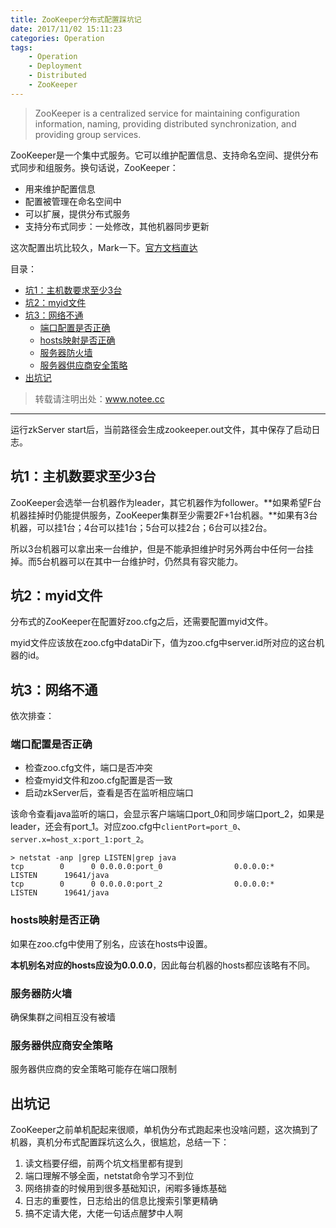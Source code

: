 ```yaml
---
title: ZooKeeper分布式配置踩坑记
date: 2017/11/02 15:11:23
categories: Operation
tags:
    - Operation
    - Deployment
    - Distributed
    - ZooKeeper
---
```


> ZooKeeper is a centralized service for maintaining configuration information, naming, providing distributed synchronization, and providing group services.  

ZooKeeper是一个集中式服务。它可以维护配置信息、支持命名空间、提供分布式同步和组服务。换句话说，ZooKeeper：
- 用来维护配置信息
- 配置被管理在命名空间中
- 可以扩展，提供分布式服务
- 支持分布式同步：一处修改，其他机器同步更新

这次配置出坑比较久，Mark一下。[官方文档直达](http://zookeeper.apache.org/doc/r3.4.10/)

目录：
<!-- MarkdownTOC -->

- [坑1：主机数要求至少3台](#%E5%9D%911%EF%BC%9A%E4%B8%BB%E6%9C%BA%E6%95%B0%E8%A6%81%E6%B1%82%E8%87%B3%E5%B0%913%E5%8F%B0)
- [坑2：myid文件](#%E5%9D%912%EF%BC%9Amyid%E6%96%87%E4%BB%B6)
- [坑3：网络不通](#%E5%9D%913%EF%BC%9A%E7%BD%91%E7%BB%9C%E4%B8%8D%E9%80%9A)
    - [端口配置是否正确](#%E7%AB%AF%E5%8F%A3%E9%85%8D%E7%BD%AE%E6%98%AF%E5%90%A6%E6%AD%A3%E7%A1%AE)
    - [hosts映射是否正确](#hosts%E6%98%A0%E5%B0%84%E6%98%AF%E5%90%A6%E6%AD%A3%E7%A1%AE)
    - [服务器防火墙](#%E6%9C%8D%E5%8A%A1%E5%99%A8%E9%98%B2%E7%81%AB%E5%A2%99)
    - [服务器供应商安全策略](#%E6%9C%8D%E5%8A%A1%E5%99%A8%E4%BE%9B%E5%BA%94%E5%95%86%E5%AE%89%E5%85%A8%E7%AD%96%E7%95%A5)
- [出坑记](#%E5%87%BA%E5%9D%91%E8%AE%B0)

<!-- /MarkdownTOC -->

<!-- more -->

> 转载请注明出处：<a id="reproduction_link">www.notee.cc</a>

<script type="text/javascript">document.getElementById('reproduction_link').innerHTML = window.location.href;document.getElementById('reproduction_link').href = window.location.href;</script>

<hr>

运行zkServer start后，当前路径会生成zookeeper.out文件，其中保存了启动日志。

<a name="%E5%9D%911%EF%BC%9A%E4%B8%BB%E6%9C%BA%E6%95%B0%E8%A6%81%E6%B1%82%E8%87%B3%E5%B0%913%E5%8F%B0"></a>
## 坑1：主机数要求至少3台

ZooKeeper会选举一台机器作为leader，其它机器作为follower。**如果希望F台机器挂掉时仍能提供服务，ZooKeeper集群至少需要2F+1台机器。**如果有3台机器，可以挂1台；4台可以挂1台；5台可以挂2台；6台可以挂2台。

所以3台机器可以拿出来一台维护，但是不能承担维护时另外两台中任何一台挂掉。而5台机器可以在其中一台维护时，仍然具有容灾能力。

<a name="%E5%9D%912%EF%BC%9Amyid%E6%96%87%E4%BB%B6"></a>
## 坑2：myid文件

分布式的ZooKeeper在配置好zoo.cfg之后，还需要配置myid文件。

myid文件应该放在zoo.cfg中dataDir下，值为zoo.cfg中server.id所对应的这台机器的id。

<a name="%E5%9D%913%EF%BC%9A%E7%BD%91%E7%BB%9C%E4%B8%8D%E9%80%9A"></a>
## 坑3：网络不通

依次排查：

<a name="%E7%AB%AF%E5%8F%A3%E9%85%8D%E7%BD%AE%E6%98%AF%E5%90%A6%E6%AD%A3%E7%A1%AE"></a>
### 端口配置是否正确

- 检查zoo.cfg文件，端口是否冲突
- 检查myid文件和zoo.cfg配置是否一致
- 启动zkServer后，查看是否在监听相应端口

该命令查看java监听的端口，会显示客户端端口port_0和同步端口port_2，如果是leader，还会有port_1。对应zoo.cfg中`clientPort=port_0`、`server.x=host_x:port_1:port_2`。
```
> netstat -anp |grep LISTEN|grep java
tcp        0      0 0.0.0.0:port_0                0.0.0.0:*                   LISTEN      19641/java
tcp        0      0 0.0.0.0:port_2                0.0.0.0:*                   LISTEN      19641/java
```

<a name="hosts%E6%98%A0%E5%B0%84%E6%98%AF%E5%90%A6%E6%AD%A3%E7%A1%AE"></a>
### hosts映射是否正确

如果在zoo.cfg中使用了别名，应该在hosts中设置。

**本机别名对应的hosts应设为0.0.0.0**，因此每台机器的hosts都应该略有不同。

<a name="%E6%9C%8D%E5%8A%A1%E5%99%A8%E9%98%B2%E7%81%AB%E5%A2%99"></a>
### 服务器防火墙

确保集群之间相互没有被墙

<a name="%E6%9C%8D%E5%8A%A1%E5%99%A8%E4%BE%9B%E5%BA%94%E5%95%86%E5%AE%89%E5%85%A8%E7%AD%96%E7%95%A5"></a>
### 服务器供应商安全策略

服务器供应商的安全策略可能存在端口限制

<a name="%E5%87%BA%E5%9D%91%E8%AE%B0"></a>
## 出坑记

ZooKeeper之前单机配起来很顺，单机伪分布式跑起来也没啥问题，这次搞到了机器，真机分布式配置踩坑这么久，很尴尬，总结一下：
1. 读文档要仔细，前两个坑文档里都有提到
2. 端口理解不够全面，netstat命令学习不到位
3. 网络排查的时候用到很多基础知识，闲暇多锤炼基础
4. 日志的重要性，日志给出的信息比搜索引擎更精确
5. 搞不定请大佬，大佬一句话点醒梦中人啊